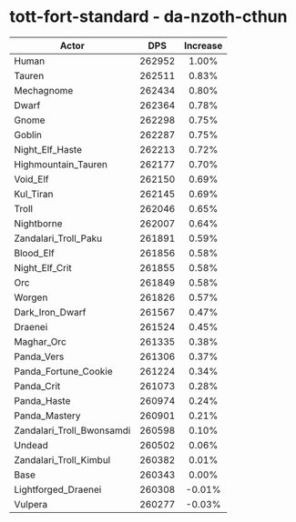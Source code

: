 # tott-fort-standard - da-nzoth-cthun
| Actor | DPS | Increase |
|---|:---:|:---:|
|Human|262952|1.00%|
|Tauren|262511|0.83%|
|Mechagnome|262434|0.80%|
|Dwarf|262364|0.78%|
|Gnome|262298|0.75%|
|Goblin|262287|0.75%|
|Night_Elf_Haste|262213|0.72%|
|Highmountain_Tauren|262177|0.70%|
|Void_Elf|262150|0.69%|
|Kul_Tiran|262145|0.69%|
|Troll|262046|0.65%|
|Nightborne|262007|0.64%|
|Zandalari_Troll_Paku|261891|0.59%|
|Blood_Elf|261856|0.58%|
|Night_Elf_Crit|261855|0.58%|
|Orc|261849|0.58%|
|Worgen|261826|0.57%|
|Dark_Iron_Dwarf|261567|0.47%|
|Draenei|261524|0.45%|
|Maghar_Orc|261335|0.38%|
|Panda_Vers|261306|0.37%|
|Panda_Fortune_Cookie|261224|0.34%|
|Panda_Crit|261073|0.28%|
|Panda_Haste|260974|0.24%|
|Panda_Mastery|260901|0.21%|
|Zandalari_Troll_Bwonsamdi|260598|0.10%|
|Undead|260502|0.06%|
|Zandalari_Troll_Kimbul|260382|0.01%|
|Base|260343|0.00%|
|Lightforged_Draenei|260308|-0.01%|
|Vulpera|260277|-0.03%|
